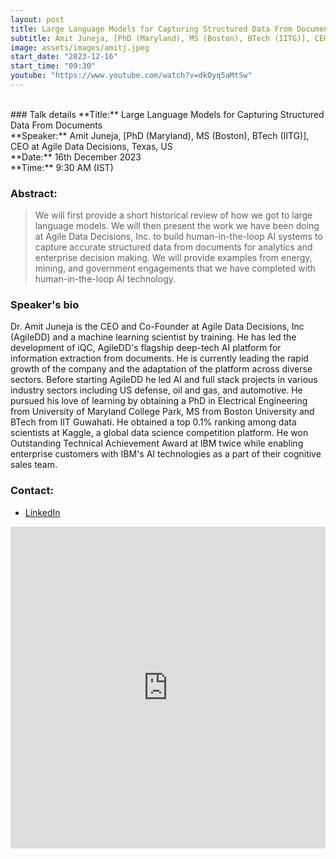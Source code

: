 ```yaml
---
layout: post
title: Large Language Models for Capturing Structured Data From Documents
subtitle: Amit Juneja, [PhD (Maryland), MS (Boston), BTech (IITG)], CEO at Agile Data Decisions, Texas, US
image: assets/images/amitj.jpeg
start_date: "2023-12-16"
start_time: "09:30"
youtube: "https://www.youtube.com/watch?v=dkOyq5aMtSw"
---
```


<br>
### Talk details
**Title:** Large Language Models for Capturing Structured Data From Documents <br/>
**Speaker:** Amit Juneja, [PhD (Maryland), MS (Boston), BTech (IITG)], CEO at Agile Data Decisions, Texas, US
<br/>
**Date:** 16th December 2023<br/>
**Time:** 9:30 AM (IST)

### Abstract: 
>We will first provide a short historical review of how we got to large language models. We will then present the work we have been doing at Agile Data Decisions, Inc. to build human-in-the-loop AI systems to capture accurate structured data from documents for analytics and enterprise decision making. We will provide examples from energy, mining, and government engagements that we have completed with human-in-the-loop AI technology.


### Speaker's bio
Dr. Amit Juneja is the CEO and Co-Founder at Agile Data Decisions, Inc (AgileDD) and a machine learning scientist by training. He has led the development of iQC, AgileDD's flagship deep-tech AI platform for information extraction from documents. He is currently leading the rapid growth of the company and the adaptation of the platform across diverse sectors. Before starting AgileDD he led AI and full stack projects in various industry sectors including US defense, oil and gas, and automotive. He pursued his love of learning by obtaining a PhD in Electrical Engineering from University of Maryland College Park, MS from Boston University and BTech from IIT Guwahati. He obtained a top 0.1% ranking among data scientists at Kaggle, a global data science competition platform. He won Outstanding Technical Achievement Award at IBM twice while enabling enterprise customers with IBM's AI technologies as a part of their cognitive sales team.

### Contact: 
- [LinkedIn](https://www.linkedin.com/in/amjuneja/)

<iframe width="100%" height="515" src="https://www.youtube.com/embed/dkOyq5aMtSw?si=sLqJjUtzNZInSf2s" title="YouTube video player" frameborder="0" allow="accelerometer; autoplay; clipboard-write; encrypted-media; gyroscope; picture-in-picture; web-share" allowfullscreen></iframe>
